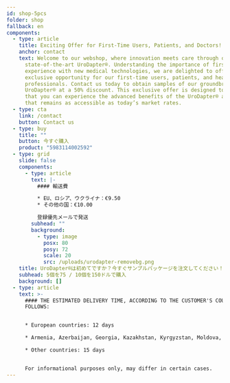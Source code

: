 ```yaml
---
id: shop-5pcs
folder: shop
fallback: en
components:
  - type: article
    title: Exciting Offer for First-Time Users, Patients, and Doctors!
    anchor: contact
    text: Welcome to our webshop, where innovation meets care through our
      state-of-the-art UroDapter®. Understanding the importance of firsthand
      experience with new medical technologies, we are delighted to offer an
      exclusive opportunity for our first-time users, patients, and healthcare
      professionals. Contact us today to obtain samples of our groundbreaking
      UroDapter® at a 50% discount. This exclusive offer is designed to ensure
      that you can experience the advanced benefits of the UroDapter® at a cost
      that remains as accessible as today’s market rates.
  - type: cta
    link: /contact
    button: Contact us
  - type: buy
    title: ""
    button: 今すぐ購入
    product: "5983114002592"
  - type: grid
    slide: false
    components:
      - type: article
        text: |-
          #### 輸送費

          * EU、ロシア、ウクライナ：€9.50
          * その他の国：€10.00

          登録優先メールで発送
        subhead: ""
        background:
          - type: image
            posx: 80
            posy: 72
            scale: 20
            src: /uploads/urodapter-removebg.png
    title: UroDapter®は初めてですか？今すぐサンプルパッケージを注文してください！
    subhead: 5個を75 / 10個を150ドルで購入
    background: []
  - type: article
    text: >-
      #### THE ESTIMATED DELIVERY TIME, ACCORDING TO THE CUSTOMER'S COUNTRY AS
      FOLLOWS:


      * European countries: 12 days

      * Armenia, Azerbaijan, Georgia, Kazakhstan, Kyrgyzstan, Moldova, Russia, Tajikistan, Turkmenistan, Ukraine, Uzbekistan: 19 days

      * Other countries: 15 days


      For informational purposes only, may differ in certain cases.
---
```

